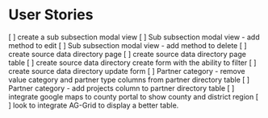 # User Stories

[ ] create a sub subsection modal view
[ ] Sub subsection modal view - add method to edit
[ ] Sub subsection modal view - add method to delete
[ ] create source data directory page
[ ] create source data directory page table
[ ] create source data directory create form with the ability to filter
[ ] create source data directory update form
[ ] Partner category - remove value category and partner type columns from partner directory table
[ ] Partner category - add projects column to partner directory table
[ ] integrate google maps to county portal to show county and district region
[ ] look to integrate AG-Grid to display a better table.
